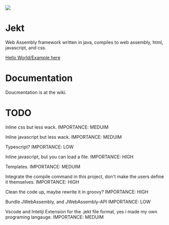 [![](https://jitpack.io/v/Eskerepvp/Jekt.svg)](https://jitpack.io/#Eskerepvp/Jekt)

# Jekt

Web Assembly framework written in java, compiles to web assembly, html, javascript, and css.


[Hello World/Example here](https://github.com/Eskerepvp/JektHelloWorld)

# Documentation

Doucmentation is at the wiki.

# TODO

Inline css but less wack. IMPORTANCE: MEDUIM

Inline javascript but less wack. IMPORTANCE: MEDUIM

Typescript? IMPORTANCE: LOW

Inline javascript, but you can load a file. IMPORTANCE: HIGH

Templates. IMPORTANCE: MEDUIM

Integrate the compile command in this project, don't make the users define it themselves. IMPORTANCE: HIGH

Clean the code up, maybe rewrite it in groovy? IMPORTANCE: HIGH

Bundle JWebAssembly, and JWebAssembly-API IMPORTANCE: LOW

Vscode and Inteliji Extension for the .jekt file format, yes i made my own programing langauge. IMPORTANCE: MEDUIM


